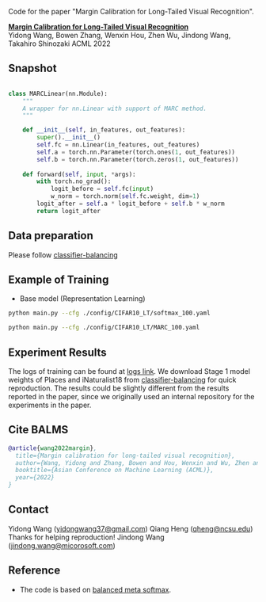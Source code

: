 Code for the paper "Margin Calibration for Long-Tailed Visual Recognition".

**[Margin Calibration for Long-Tailed Visual Recognition](https://arxiv.org/abs/2112.07225)**  
Yidong Wang, Bowen Zhang, Wenxin Hou, Zhen Wu, Jindong Wang, Takahiro Shinozaki
ACML 2022

## Snapshot
```python

class MARCLinear(nn.Module):
    """
    A wrapper for nn.Linear with support of MARC method.
    """

    def __init__(self, in_features, out_features):
        super().__init__()
        self.fc = nn.Linear(in_features, out_features)
        self.a = torch.nn.Parameter(torch.ones(1, out_features))
        self.b = torch.nn.Parameter(torch.zeros(1, out_features))
    
    def forward(self, input, *args):
        with torch.no_grad():
            logit_before = self.fc(input)
            w_norm = torch.norm(self.fc.weight, dim=1)
        logit_after = self.a * logit_before + self.b * w_norm
        return logit_after


```

## Data preparation

Please follow [classifier-balancing](https://github.com/facebookresearch/classifier-balancing)

## Example of Training
- Base model (Representation Learning)
```bash
python main.py --cfg ./config/CIFAR10_LT/softmax_100.yaml
```
```bash
python main.py --cfg ./config/CIFAR10_LT/MARC_100.yaml
```

## Experiment Results
The logs of training can be found at [logs link](https://1drv.ms/u/s!At10qerm7Tcdg25ROuGeKE644w81?e=J5fgfg).
We download Stage 1 model weights of Places and iNaturalist18 from [classifier-balancing](https://github.com/facebookresearch/classifier-balancing) for quick reproduction.
The results could be slightly different from the results reported in the paper, since we originally used an internal repository for the experiments in the paper.


## Cite BALMS
```bibtex
@article{wang2022margin},
  title={Margin calibration for long-tailed visual recognition},
  author={Wang, Yidong and Zhang, Bowen and Hou, Wenxin and Wu, Zhen and Wang, Jindong and Shinozaki, Takahiro},
  booktitle={Asian Conference on Machine Learning (ACML)},
  year={2022}
}
```

## Contact
Yidong Wang (yidongwang37@gmail.com)
Qiang Heng (qheng@ncsu.edu) Thanks for helping reproduction!
Jindong Wang (jindong.wang@micorosoft.com)

## Reference 
- The code is based on [balanced meta softmax](https://github.com/jiawei-ren/BalancedMetaSoftmax-Classification).

